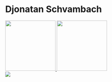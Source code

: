 <h1>Djonatan Schvambach</h1>
<div>
  <a href="https://github.com/DjCod3r">
  <img height="160em" src="https://github-readme-stats.vercel.app/api?username=DjCod3r&show_icons=true&theme=dark&include_all_commits=true&count_private=true"/>
  <img height="160em" src="https://github-readme-stats.vercel.app/api/top-langs/?username=DjCod3r&layout=compact&langs_count=7&theme=dark"/>
</div>
 <a href="https://wakatime.com"><img src="https://wakatime.com/share/@bf2ee62b-5804-4440-9ec9-4f8c4a5d3ec8/3df5341c-ea13-4a6e-a259-5a0c08b04b1a.png" /></a>
